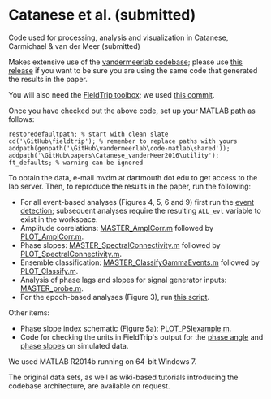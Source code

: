 # Catanese et al. (submitted)
Code used for processing, analysis and visualization in Catanese,
Carmichael & van der Meer (submitted)

Makes extensive use of the
[vandermeerlab codebase](https://github.com/mvdm/vandermeerlab);
please use
[this release](https://github.com/mvdm/vandermeerlab/releases/tag/v1.1)
if you want to be sure you are using the same code that generated the
results in the paper.

You will also need the [FieldTrip toolbox](http://www.fieldtriptoolbox.org/); we used [this commit](https://github.com/fieldtrip/fieldtrip/commit/a93aa21f4f65f933da5254f20265f8b8489668fe). 

Once you have checked out the above code, set up your MATLAB path as follows:

```
restoredefaultpath; % start with clean slate
cd('\GitHub\fieldtrip'); % remember to replace paths with yours
addpath(genpath('\GitHub\vandermeerlab\code-matlab\shared'));
addpath('\GitHub\papers\Catanese_vanderMeer2016\utility');
ft_defaults; % warning can be ignored
```

To obtain the data, e-mail mvdm at dartmouth dot edu to get access to
the lab server. Then, to reproduce the results in the paper, run the
following:

- For all event-based analyses (Figures 4, 5, 6 and 9) first run the
  [event detection](https://github.com/mvdm/papers/blob/master/Catanese_vanderMeer2016/master/MASTER_CollectGammaEvents.m);
  subsequent analyses require the resulting `ALL_evt` variable to
  exist in the workspace.
- Amplitude correlations: [MASTER_AmplCorr.m](https://github.com/mvdm/papers/blob/master/Catanese_vanderMeer2016/master/MASTER_AmplCorr.m) followed by [PLOT_AmplCorr.m](https://github.com/mvdm/papers/blob/master/Catanese_vanderMeer2016/plotting/PLOT_AmplCorr.m).
- Phase slopes:
  [MASTER_SpectralConnectivity.m](https://github.com/mvdm/papers/blob/master/Catanese_vanderMeer2016/master/MASTER_SpectralConnectivity.m)
  followed by
  [PLOT_SpectralConnectivity.m](https://github.com/mvdm/papers/blob/master/Catanese_vanderMeer2016/plotting/PLOT_SpectralConnectivity.m).
- Ensemble classification: [MASTER_ClassifyGammaEvents.m](https://github.com/mvdm/papers/blob/master/Catanese_vanderMeer2016/master/MASTER_ClassifyGammaEvents.m) followed by [PLOT_Classify.m](https://github.com/mvdm/papers/blob/master/Catanese_vanderMeer2016/plotting/PLOT_Classify.m).
- Analysis of phase lags and slopes for signal generator inputs:
  [MASTER_probe.m](https://github.com/mvdm/papers/blob/master/Catanese_vanderMeer2016/master/MASTER_probe.m).
- For the epoch-based analyses (Figure 3), run [this script](https://github.com/mvdm/papers/blob/master/Catanese_vanderMeer2016/master/MASTER_meanPSD_COH_Script_JC.m).

Other items:

- Phase slope index schematic (Figure 5a):
  [PLOT_PSIexample.m](https://github.com/mvdm/papers/blob/master/Catanese_vanderMeer2016/plotting/PLOT_PSIexample.m).
- Code for checking the units in FieldTrip's output for the
  [phase angle](https://github.com/mvdm/papers/blob/master/Catanese_vanderMeer2016/simulations/icoh_unit_check.m)
  and
  [phase slopes](https://github.com/mvdm/papers/blob/master/Catanese_vanderMeer2016/simulations/psi_unit_check.m)
  on simulated data. 

We used MATLAB R2014b running on 64-bit Windows 7.

The original data sets, as well as wiki-based tutorials introducing
the codebase architecture, are available on request.
